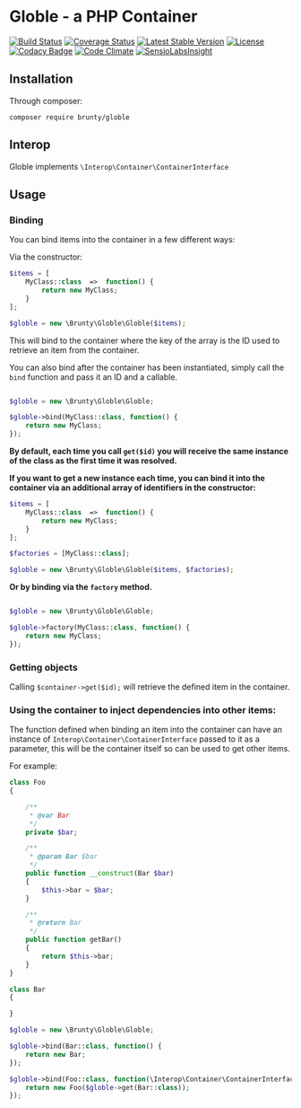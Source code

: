 # Globle - a PHP Container

[![Build Status](https://travis-ci.org/Brunty/Globle.svg?branch=master)](https://travis-ci.org/Brunty/Globle)
[![Coverage Status](https://coveralls.io/repos/github/Brunty/Globle/badge.svg?branch=master)](https://coveralls.io/github/Brunty/Globle?branch=master)
[![Latest Stable Version](https://poser.pugx.org/brunty/globle/v/stable)](https://packagist.org/packages/brunty/globle)
[![License](https://poser.pugx.org/brunty/globle/license)](https://packagist.org/packages/brunty/globle)
[![Codacy Badge](https://api.codacy.com/project/badge/Grade/96d54ccee59944dca57f273e13cf461b)](https://www.codacy.com/app/matt-brunt/Globle?utm_source=github.com&amp;utm_medium=referral&amp;utm_content=Brunty/Globle&amp;utm_campaign=Badge_Grade)
[![Code Climate](https://codeclimate.com/github/Brunty/Globle/badges/gpa.svg)](https://codeclimate.com/github/Brunty/Globle)
[![SensioLabsInsight](https://insight.sensiolabs.com/projects/a7e48ce0-7a7f-492a-8da8-d7b4c94f00c8/mini.png)](https://insight.sensiolabs.com/projects/a7e48ce0-7a7f-492a-8da8-d7b4c94f00c8)

## Installation

Through composer:

`composer require brunty/globle`

## Interop

Globle implements `\Interop\Container\ContainerInterface`

## Usage

### Binding

You can bind items into the container in a few different ways:

Via the constructor:

```php
$items = [
    MyClass::class  =>  function() {
        return new MyClass;
    }
];

$globle = new \Brunty\Globle\Globle($items);
```

This will bind to the container where the key of the array is the ID used to retrieve an item from the container.


You can also bind after the container has been instantiated, simply call the `bind` function and pass it an ID and a callable.

```php

$globle = new \Brunty\Globle\Globle;

$globle->bind(MyClass::class, function() {
    return new MyClass;
});
```

**By default, each time you call `get($id)` you will receive the same instance of the class as the first time it was resolved.**

**If you want to get a new instance each time, you can bind it into the container via an additional array of identifiers in the constructor:**
 
```php
$items = [
    MyClass::class  =>  function() {
        return new MyClass;
    }
];

$factories = [MyClass::class];

$globle = new \Brunty\Globle\Globle($items, $factories);
```

**Or by binding via the `factory` method.**

```php

$globle = new \Brunty\Globle\Globle;

$globle->factory(MyClass::class, function() {
    return new MyClass;
});
```

### Getting objects

Calling `$container->get($id);` will retrieve the defined item in the container.


### Using the container to inject dependencies into other items:

The function defined when binding an item into the container can have an instance of `Interop\Container\ContainerInterface` passed to it as a parameter, this will be the container itself so can be used to get other items.

For example:

```php
class Foo
{

    /**
     * @var Bar
     */
    private $bar;

    /**
     * @param Bar $bar
     */
    public function __construct(Bar $bar)
    {
        $this->bar = $bar;
    }

    /**
     * @return Bar
     */
    public function getBar()
    {
        return $this->bar;
    }
}

class Bar
{

}

$globle = new \Brunty\Globle\Globle;

$globle->bind(Bar::class, function() {
    return new Bar;
});

$globle->bind(Foo::class, function(\Interop\Container\ContainerInterface $globle) {
    return new Foo($globle->get(Bar::class));
});
```

